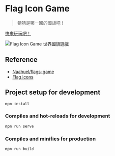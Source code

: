 
# Flag Icon Game

> 猜猜是哪一國的國旗吧！

[快來玩玩吧！](https://flag-icon-game.now.sh/)

![Flag Icon Game 世界國旗遊戲](https://upload.cc/i1/2020/02/12/JVfjb2.png)


## Reference

- [Naahuel/flags-game](https://github.com/Naahuel/flags-game)
- [Flag Icons](https://flagicons.lipis.dev/)

## Project setup for development
```
npm install
```

### Compiles and hot-reloads for development
```
npm run serve
```

### Compiles and minifies for production
```
npm run build
```
